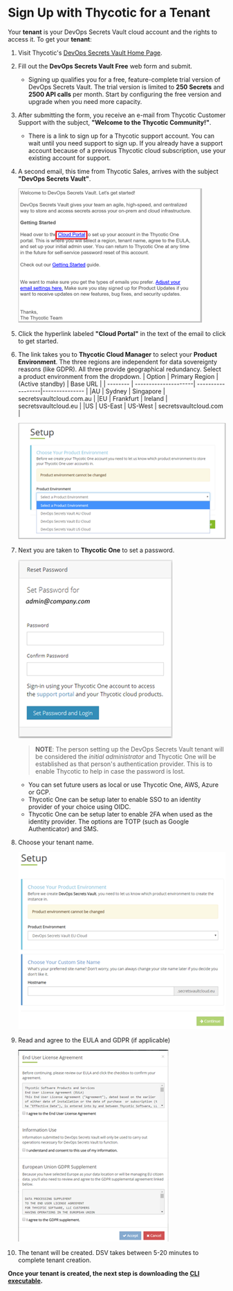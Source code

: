 ﻿[title]: # (Obtain DevOps Secrets Vault)
[tags]: # (DevOps Secrets Vault,DSV,)
[priority]: # (2100)

# Sign Up with Thycotic for a Tenant

Your **tenant** is your DevOps Secrets Vault cloud account and the rights to access it.
To get your **tenant**:

1. Visit Thycotic's [DevOps Secrets Vault Home Page](https://thycotic.com/products/devops-secrets-vault-password-management/).
1. Fill out  the **DevOps Secrets Vault Free** web form and submit.
    * Signing up qualifies you for a free, feature-complete trial version of DevOps Secrets Vault. The trial version is limited to **250 Secrets** and **2500 API calls** per month. Start by configuring the free version and upgrade when you need more capacity.
1. After submitting the form, you receive an e-mail from Thycotic Customer Support with the subject, **"Welcome to the Thycotic Community!"**.
    * There is a link to sign up for a Thycotic support account. You can wait until you need support to sign up. If you already have a support account because of a previous Thycotic cloud subscription, use your existing account for support.
1. A second email, this time from Thycotic Sales, arrives with the subject **"DevOps Secrets Vault"**. 
    
    ![DSV Get Started Email](./images/DSVCloudemail.png)
    
1. Click the hyperlink labeled **"Cloud Portal"** in the text of the email to click to get started.
1. The link takes you to **Thycotic Cloud Manager** to select your **Product Environment**.  The three regions are independent for data sovereignty reasons (like GDPR). All three provide geographical redundancy. Select a product environment from the dropdown.
    | Option   | Primary Region       | (Active standby)  | Base URL                |
    | -------- | ---------------------| ------------------|---------------          |
    |AU        | Sydney               | Singapore         | secretsvaultcloud.com.au    |
    |EU        | Frankfurt            | Ireland           | secretsvaultcloud.eu    |
    |US        | US-East              | US-West           | secretsvaultcloud.com   |
    <br>

    ![Select Region](./images/DSVEnvironment.png)

1. Next you are taken to **Thycotic One** to set a password.  

    ![Create Password](./images/DSVPassword.png)

    > **NOTE**: The person setting up the DevOps Secrets Vault tenant will be considered the *initial administrator* and Thycotic One will be established as that person's authentication provider.  This is to enable Thycotic to help in case the password is lost.  

    * You can set future users as local or use Thycotic One, AWS, Azure or GCP.
    * Thycotic One can be setup later to enable SSO to an identity provider of your choice using OIDC.
    * Thycotic One can be setup later to enable 2FA when used as the identity provider. The options are TOTP (such as Google Authenticator) and SMS.
1. Choose your tenant name.

    ![Select Tenant](./images/DSVsettenant.png)

1. Read and agree to the EULA and GDPR (if applicable)

    ![EULA](./images/DSVLicense.png)

1. The tenant will be created. DSV takes between 5-20 minutes to complete tenant creation.

**Once your tenant is created, the next step is downloading the [CLI executable](../obtaincli/index.md).**